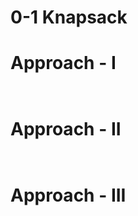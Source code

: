 # 	0-1 Knapsack


# Approach - I
```cpp



```

# Approach - II
```cpp



```


# Approach - III
```cpp



```